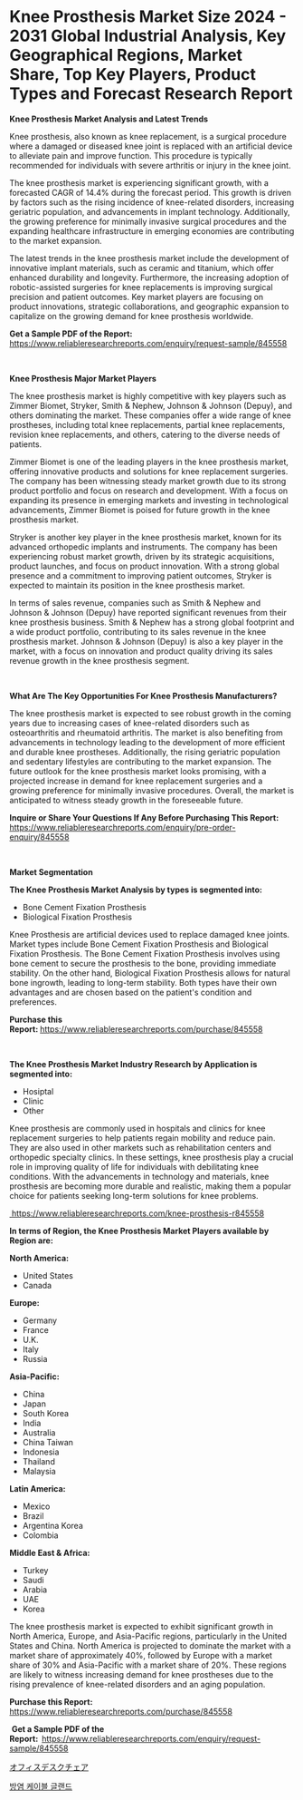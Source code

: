 <p><h1>Knee Prosthesis Market Size 2024 - 2031 Global Industrial Analysis, Key Geographical Regions, Market Share, Top Key Players, Product Types and Forecast Research Report</h1></p><p><strong>Knee Prosthesis Market Analysis and Latest Trends</strong></p>
<p><p>Knee prosthesis, also known as knee replacement, is a surgical procedure where a damaged or diseased knee joint is replaced with an artificial device to alleviate pain and improve function. This procedure is typically recommended for individuals with severe arthritis or injury in the knee joint.</p><p>The knee prosthesis market is experiencing significant growth, with a forecasted CAGR of 14.4% during the forecast period. This growth is driven by factors such as the rising incidence of knee-related disorders, increasing geriatric population, and advancements in implant technology. Additionally, the growing preference for minimally invasive surgical procedures and the expanding healthcare infrastructure in emerging economies are contributing to the market expansion.</p><p>The latest trends in the knee prosthesis market include the development of innovative implant materials, such as ceramic and titanium, which offer enhanced durability and longevity. Furthermore, the increasing adoption of robotic-assisted surgeries for knee replacements is improving surgical precision and patient outcomes. Key market players are focusing on product innovations, strategic collaborations, and geographic expansion to capitalize on the growing demand for knee prosthesis worldwide.</p></p>
<p><strong>Get a Sample PDF of the Report:&nbsp;</strong> <a href="https://www.reliableresearchreports.com/enquiry/request-sample/845558">https://www.reliableresearchreports.com/enquiry/request-sample/845558</a></p>
<p>&nbsp;</p>
<p><strong>Knee Prosthesis Major Market Players</strong></p>
<p><p>The knee prosthesis market is highly competitive with key players such as Zimmer Biomet, Stryker, Smith & Nephew, Johnson & Johnson (Depuy), and others dominating the market. These companies offer a wide range of knee prostheses, including total knee replacements, partial knee replacements, revision knee replacements, and others, catering to the diverse needs of patients.</p><p>Zimmer Biomet is one of the leading players in the knee prosthesis market, offering innovative products and solutions for knee replacement surgeries. The company has been witnessing steady market growth due to its strong product portfolio and focus on research and development. With a focus on expanding its presence in emerging markets and investing in technological advancements, Zimmer Biomet is poised for future growth in the knee prosthesis market.</p><p>Stryker is another key player in the knee prosthesis market, known for its advanced orthopedic implants and instruments. The company has been experiencing robust market growth, driven by its strategic acquisitions, product launches, and focus on product innovation. With a strong global presence and a commitment to improving patient outcomes, Stryker is expected to maintain its position in the knee prosthesis market.</p><p>In terms of sales revenue, companies such as Smith & Nephew and Johnson & Johnson (Depuy) have reported significant revenues from their knee prosthesis business. Smith & Nephew has a strong global footprint and a wide product portfolio, contributing to its sales revenue in the knee prosthesis market. Johnson & Johnson (Depuy) is also a key player in the market, with a focus on innovation and product quality driving its sales revenue growth in the knee prosthesis segment.</p></p>
<p>&nbsp;</p>
<p><strong>What Are The Key Opportunities For Knee Prosthesis Manufacturers?</strong></p>
<p><p>The knee prosthesis market is expected to see robust growth in the coming years due to increasing cases of knee-related disorders such as osteoarthritis and rheumatoid arthritis. The market is also benefiting from advancements in technology leading to the development of more efficient and durable knee prostheses. Additionally, the rising geriatric population and sedentary lifestyles are contributing to the market expansion. The future outlook for the knee prosthesis market looks promising, with a projected increase in demand for knee replacement surgeries and a growing preference for minimally invasive procedures. Overall, the market is anticipated to witness steady growth in the foreseeable future.</p></p>
<p><strong>Inquire or Share Your Questions If Any Before Purchasing This Report:</strong> <a href="https://www.reliableresearchreports.com/enquiry/pre-order-enquiry/845558">https://www.reliableresearchreports.com/enquiry/pre-order-enquiry/845558</a></p>
<p>&nbsp;</p>
<p><strong>Market Segmentation</strong></p>
<p><strong>The Knee Prosthesis Market Analysis by types is segmented into:</strong></p>
<p><ul><li>Bone Cement Fixation Prosthesis</li><li>Biological Fixation Prosthesis</li></ul></p>
<p><p>Knee Prosthesis are artificial devices used to replace damaged knee joints. Market types include Bone Cement Fixation Prosthesis and Biological Fixation Prosthesis. The Bone Cement Fixation Prosthesis involves using bone cement to secure the prosthesis to the bone, providing immediate stability. On the other hand, Biological Fixation Prosthesis allows for natural bone ingrowth, leading to long-term stability. Both types have their own advantages and are chosen based on the patient's condition and preferences.</p></p>
<p><strong>Purchase this Report:&nbsp;</strong><a href="https://www.reliableresearchreports.com/purchase/845558">https://www.reliableresearchreports.com/purchase/845558</a></p>
<p>&nbsp;</p>
<p><strong>The Knee Prosthesis Market Industry Research by Application is segmented into:</strong></p>
<p><ul><li>Hosiptal</li><li>Clinic</li><li>Other</li></ul></p>
<p><p>Knee prosthesis are commonly used in hospitals and clinics for knee replacement surgeries to help patients regain mobility and reduce pain. They are also used in other markets such as rehabilitation centers and orthopedic specialty clinics. In these settings, knee prosthesis play a crucial role in improving quality of life for individuals with debilitating knee conditions. With the advancements in technology and materials, knee prosthesis are becoming more durable and realistic, making them a popular choice for patients seeking long-term solutions for knee problems.</p></p>
<p><a href="https://www.reliableresearchreports.com/knee-prosthesis-r845558">&nbsp;https://www.reliableresearchreports.com/knee-prosthesis-r845558</a></p>
<p><strong>In terms of Region, the Knee Prosthesis Market Players available by Region are:</strong></p>
<p>
    <p> <strong> North America: </strong>
        <ul>
            <li>United States</li>
            <li>Canada</li>
        </ul>
        </p> 
    <p> <strong> Europe: </strong>
        <ul>
            <li>Germany</li>
            <li>France</li>
            <li>U.K.</li>
            <li>Italy</li>
            <li>Russia</li>
        </ul>
        </p> 
    <p> <strong> Asia-Pacific: </strong>
        <ul>
            <li>China</li>
            <li>Japan</li>
            <li>South Korea</li>
            <li>India</li>
            <li>Australia</li>
            <li>China Taiwan</li>
            <li>Indonesia</li>
            <li>Thailand</li>
            <li>Malaysia</li>
        </ul>
        </p> 
    <p> <strong> Latin America: </strong>
        <ul>
            <li>Mexico</li>
            <li>Brazil</li>
            <li>Argentina Korea</li>
            <li>Colombia</li>
        </ul>
        </p> 
    <p> <strong> Middle East & Africa: </strong>
        <ul>
            <li>Turkey</li>
            <li>Saudi</li>
            <li>Arabia</li>
            <li>UAE</li>
            <li>Korea</li>
        </ul>
    </p>
    </p>
<p><p>The knee prosthesis market is expected to exhibit significant growth in North America, Europe, and Asia-Pacific regions, particularly in the United States and China. North America is projected to dominate the market with a market share of approximately 40%, followed by Europe with a market share of 30% and Asia-Pacific with a market share of 20%. These regions are likely to witness increasing demand for knee prostheses due to the rising prevalence of knee-related disorders and an aging population.</p></p>
<p><strong>Purchase this Report: </strong><a href="https://www.reliableresearchreports.com/purchase/845558">https://www.reliableresearchreports.com/purchase/845558</a></p>
<p>&nbsp;<strong>Get a Sample PDF of the Report:&nbsp;&nbsp;</strong><a href="https://www.reliableresearchreports.com/enquiry/request-sample/845558">https://www.reliableresearchreports.com/enquiry/request-sample/845558</a></p>
<p><strong></strong></p>
<p><p><a href="https://github.com/zjkmgcs938405/Market-Research-Report-List-2/blob/main/416022848749.md">オフィスデスクチェア</a></p><p><a href="https://medium.com/@wheelgg5674537/%ED%99%94%EC%97%BC%EB%B0%A9%EC%A7%80-%EC%BC%80%EC%9D%B4%EB%B8%94-%EA%B7%B8%EB%9E%9C%EB%93%9C-%EC%8B%9C%EC%9E%A5-%ED%86%B5%EC%B0%B0-%EC%8B%9C%EC%9E%A5-%EB%8F%99%ED%96%A5-%EC%84%B1%EC%9E%A5-2024%EB%85%84%EB%B6%80%ED%84%B0-2031%EB%85%84%EA%B9%8C%EC%A7%80-%EC%98%88%EC%B8%A1-feb54ca01c66">방염 케이블 글랜드</a></p></p>